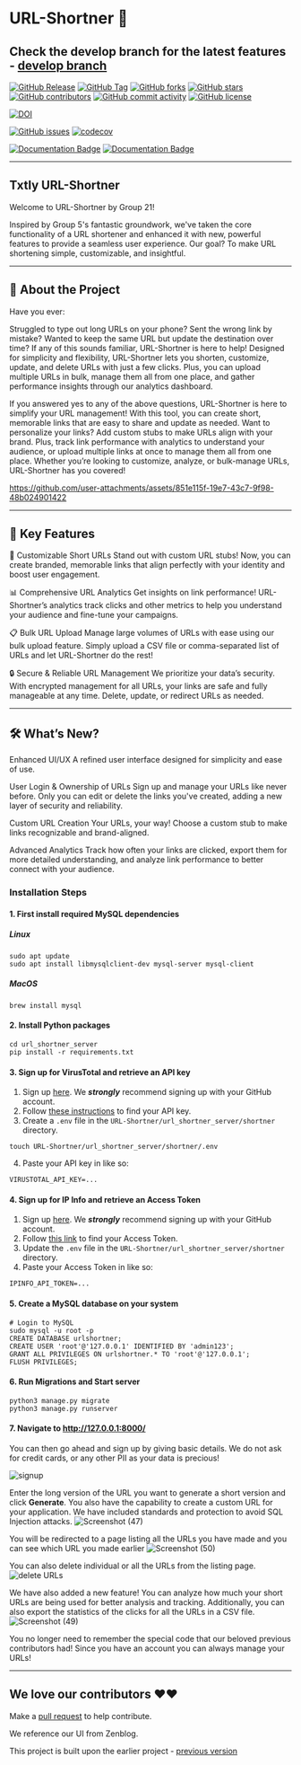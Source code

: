 # URL-Shortner 🔗
## Check the develop branch for the latest features - [develop branch](https://github.com/fantastic-riddles/URL-Shortner/tree/develop)

[![GitHub Release](https://img.shields.io/github/v/release/fantastic-riddles/URL-Shortner?style=plastic)](https://github.com/fantastic-riddles/URL-Shortner/releases)
[![GitHub Tag](https://img.shields.io/github/v/tag/fantastic-riddles/URL-Shortner?style=plastic)](https://github.com/fantastic-riddles/URL-Shortner/releases)
[![GitHub forks](https://img.shields.io/github/forks/fantastic-riddles/URL-Shortner)](https://github.com/fantastic-riddles/URL-Shortner/network)
[![GitHub stars](https://img.shields.io/github/stars/fantastic-riddles/URL-Shortner)](https://github.com/fantastic-riddles/URL-Shortner/stargazers)
[![GitHub contributors](https://img.shields.io/github/contributors/fantastic-riddles/URL-Shortner)](https://github.com/fantastic-riddles/URL-Shortner/graphs/contributors)
[![GitHub commit activity](https://img.shields.io/github/commit-activity/m/fantastic-riddles/URL-Shortner)](https://github.com/fantastic-riddles/URL-Shortner/graphs/commit-activity)
[![GitHub license](https://img.shields.io/github/license/fantastic-riddles/URL-Shortner)](https://github.com/fantastic-riddles/URL-Shortner/blob/develop/LICENSE)

<!-- [![Build](https://github.com/fantastic-riddles/URL-Shortner/actions/workflows/unit_test.yaml/badge.svg)](https://github.com/fantastic-riddles/URL-Shortner/actions/workflows/unit_test.yaml) -->

<!-- [![Linting Check](https://github.com/fantastic-riddles/URL-Shortner/actions/workflows/linting_workflow.yml/badge.svg)](https://github.com/fantastic-riddles/URL-Shortner/actions/workflows/linting_workflow.yml) -->

[![DOI](https://zenodo.org/badge/DOI/10.5281/zenodo.14026734.svg)](https://doi.org/10.5281/zenodo.14026734)

[![GitHub issues](https://img.shields.io/github/issues/fantastic-riddles/URL-Shortner)](https://github.com/fantastic-riddles/URL-Shortner/issues)
[![codecov](https://codecov.io/gh/fantastic-riddles/URL-Shortner/graph/badge.svg?token=5Q5FTFG82W)](https://codecov.io/gh/fantastic-riddles/URL-Shortner)

[![Documentation Badge](https://img.shields.io/badge/API_Documentation-pdoc-blue.svg)](https://lemon-desert-093c6c80f.2.azurestaticapps.net/)
[![Documentation Badge](https://img.shields.io/badge/APP_Documentation-compodoc-blue.svg)](https://victorious-sky-08a81ed0f.2.azurestaticapps.net/)

---
Txtly URL-Shortner
---

Welcome to URL-Shortner by Group 21!

Inspired by Group 5's fantastic groundwork, we've taken the core functionality of a URL shortener and enhanced it with new, powerful features to provide a seamless user experience. Our goal? To make URL shortening simple, customizable, and insightful.

---
📖 About the Project
---

Have you ever:

Struggled to type out long URLs on your phone?
Sent the wrong link by mistake?
Wanted to keep the same URL but update the destination over time?
If any of this sounds familiar, URL-Shortner is here to help! Designed for simplicity and flexibility, URL-Shortner lets you shorten, customize, update, and delete URLs with just a few clicks. Plus, you can upload multiple URLs in bulk, manage them all from one place, and gather performance insights through our analytics dashboard.


If you answered yes to any of the above questions, URL-Shortner is here to simplify your URL management! With this tool, you can create short, memorable links that are easy to share and update as needed. Want to personalize your links? Add custom stubs to make URLs align with your brand. Plus, track link performance with analytics to understand your audience, or upload multiple links at once to manage them all from one place. Whether you’re looking to customize, analyze, or bulk-manage URLs, URL-Shortner has you covered!


https://github.com/user-attachments/assets/851e115f-19e7-43c7-9f98-48b024901422

---
🚀 Key Features
---

🔗 Customizable Short URLs
Stand out with custom URL stubs! Now, you can create branded, memorable links that align perfectly with your identity and boost user engagement.

📊 Comprehensive URL Analytics
Get insights on link performance! URL-Shortner’s analytics track clicks and other metrics to help you understand your audience and fine-tune your campaigns.

📋 Bulk URL Upload
Manage large volumes of URLs with ease using our bulk upload feature. Simply upload a CSV file or comma-separated list of URLs and let URL-Shortner do the rest!

🔒 Secure & Reliable URL Management
We prioritize your data’s security. With encrypted management for all URLs, your links are safe and fully manageable at any time. Delete, update, or redirect URLs as needed.

---
🛠️ What’s New?
---

Enhanced UI/UX
A refined user interface designed for simplicity and ease of use.

User Login & Ownership of URLs
Sign up and manage your URLs like never before. Only you can edit or delete the links you've created, adding a new layer of security and reliability.

Custom URL Creation
Your URLs, your way! Choose a custom stub to make links recognizable and brand-aligned.

Advanced Analytics
Track how often your links are clicked, export them for more detailed understanding, and analyze link performance to better connect with your audience.

### Installation Steps
#### 1. First install required MySQL dependencies
##### Linux
```
sudo apt update
sudo apt install libmysqlclient-dev mysql-server mysql-client
```
##### MacOS
```
brew install mysql
```

#### 2. Install Python packages
```
cd url_shortner_server
pip install -r requirements.txt
```

#### 3. Sign up for VirusTotal and retrieve an API key
  1. Sign up [here]([https://www.virustotal.com/gui/join-us](https://ipinfo.io/signup)). We _**strongly**_ recommend signing up with your GitHub account.
  2. Follow [these instructions](https://docs.virustotal.com/docs/api-overview) to find your API key.
  3. Create a `.env` file in the `URL-Shortner/url_shortner_server/shortner` directory.
    
    touch URL-Shortner/url_shortner_server/shortner/.env 
  4. Paste your API key in like so:

    VIRUSTOTAL_API_KEY=...

#### 4. Sign up for IP Info and retrieve an Access Token
  1. Sign up [here](https://www.virustotal.com/gui/join-us). We _**strongly**_ recommend signing up with your GitHub account.
  2. Follow [this link](https://ipinfo.io/account/token) to find your Access Token.
  3. Update the `.env` file in the `URL-Shortner/url_shortner_server/shortner` directory.
  4. Paste your Access Token in like so:

    IPINFO_API_TOKEN=...

#### 5. Create a MySQL database on your system
```
# Login to MySQL
sudo mysql -u root -p
CREATE DATABASE urlshortner;
CREATE USER 'root'@'127.0.0.1' IDENTIFIED BY 'admin123';
GRANT ALL PRIVILEGES ON urlshortner.* TO 'root'@'127.0.0.1';
FLUSH PRIVILEGES;
```

#### 6. Run Migrations and Start server
```
python3 manage.py migrate
python3 manage.py runserver
```

#### 7. Navigate to http://127.0.0.1:8000/

You can then go ahead and sign up by giving basic details. We do not ask for credit cards, or any other PII as your data is precious!

![signup](https://github.com/user-attachments/assets/36cc4825-5486-40d1-a80a-c86dc6540b5f)

Enter the long version of the URL you want to generate a short version and click **Generate**. You also have the capability to create a custom URL for your application. We have included standards and protection to avoid SQL Injection attacks.
![Screenshot (47)](https://github.com/user-attachments/assets/a1d9c42f-17bb-4f06-ae6c-20f7b43fd168)

You will be redirected to a page listing all the URLs you have made and you can see which URL you made earlier
![Screenshot (50)](https://github.com/user-attachments/assets/205d2d78-d7a0-44fd-884e-ba8ea78729e1)

You can also delete individual or all the URLs from the listing page. 
![delete URLs](https://github.com/user-attachments/assets/d954481f-67c6-4e69-ac34-2e5ad3888829)

We have also added a new feature! You can analyze how much your short URLs are being used for better analysis and tracking. Additionally, you can also export the statistics of the clicks for all the URLs in a CSV file.
![Screenshot (49)](https://github.com/user-attachments/assets/7cb1d42c-9458-4a93-a856-43f66cd3d768)


You no longer need to remember the special code that our beloved previous contributors had! Since you have an account you 
can always manage your URLs!

---

## We love our contributors ❤️❤️

Make a [pull request](https://github.com/fantastic-riddles/URL-Shortner/compare) to help contribute.

We reference our UI from Zenblog.

This project is built upon the earlier project - [previous version](https://github.com/AkashSarda3/URL-Shortner)
